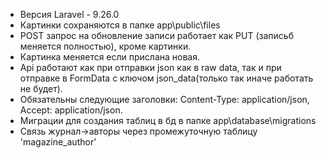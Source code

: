 * Версия Laravel - 9.26.0
* Картинки сохраняются в папке app\public\files
* POST запрос на обновление записи работает как PUT (записьб меняется полностью), кроме картинки.
* Картинка меняется если прислана новая.
* Api работают как при отправки json как в raw data, так и при отправке в FormData с ключом json_data(только так иначе работать не будет).
* Обязательны следующие заголовки: Content-Type: application/json, Accept: application/json.
* Миграции для создания таблиц в бд в папке app\database\migrations
* Связь журнал->авторы через промежуточную таблицу 'magazine_author'
